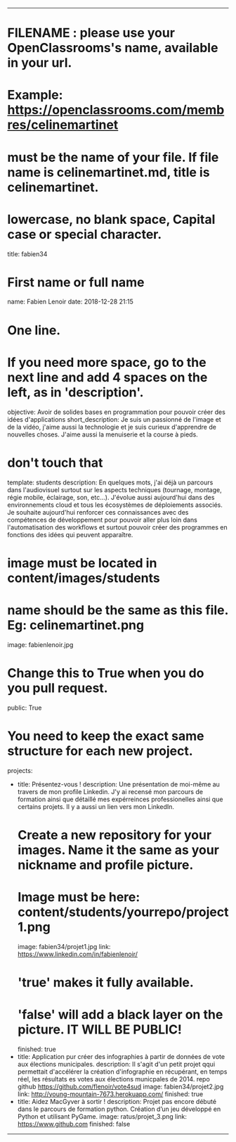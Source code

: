 ---

# FILENAME : please use your OpenClassrooms's name, available in your url.
# Example: https://openclassrooms.com/membres/celinemartinet
# must be the name of your file. If file name is celinemartinet.md, title is celinemartinet.
# lowercase, no blank space, Capital case or special character.
title: fabien34

# First name or full name
name: Fabien Lenoir
date: 2018-12-28 21:15

# One line.
# If you need more space, go to the next line and add 4 spaces on the left, as in 'description'.
objective: Avoir de solides bases en programmation pour pouvoir créer des idées d'applications
short_description: Je suis un passionné de l'image et de la vidéo, j'aime aussi la technologie et je suis curieux  d'apprendre de nouvelles choses. J'aime aussi la menuiserie et la course à pieds.

# don't touch that
template: students
description:
    En quelques mots, j'ai déjà un parcours dans l'audiovisuel surtout sur les aspects techniques (tournage, montage, régie mobile, éclairage, son, etc...). 
    J'évolue aussi aujourd'hui dans des environnements cloud et tous les écosystèmes de déploiements associés. 
    Je souhaite aujourd'hui renforcer ces connaissances avec des compétences de développement pour  pouvoir aller plus loin dans l'automatisation des workflows et surtout pouvoir créer des programmes en fonctions des idées qui peuvent apparaître. 

# image must be located in content/images/students
# name should be the same as this file. Eg: celinemartinet.png
image: fabienlenoir.jpg

# Change this to True when you do you pull request.
public: True

# You need to keep the exact same structure for each new project.
projects:
  - title: Présentez-vous !
    description: Une présentation de moi-même au travers de mon profile Linkedin. J'y ai recensé mon parcours de formation ainsi que détaillé mes expérreinces professionelles ainsi que certains projets. Il y a aussi un lien vers mon LinkedIn.
    # Create a new repository for your images. Name it the same as your nickname and profile picture.
    # Image must be here: content/students/yourrepo/project1.png
    image: fabien34/projet1.jpg
    link: https://www.linkedin.com/in/fabienlenoir/
    # 'true' makes it fully available.
    # 'false' will add a black layer on the picture. IT WILL BE PUBLIC!
    finished: true
  - title: Application pur créer des infographies à partir de données de vote aux élections municipales.
    description: Il s'agit d'un petit projet qqui permettait d'accélérer la création d'infographie en récupérant, en temps réel, les résultats es votes aux élections municpales de 2014. repo github https://github.com/flenoir/vote4sud
    image: fabien34/projet2.jpg
    link: http://young-mountain-7673.herokuapp.com/
    finished: true
  - title: Aidez MacGyver à sortir !
    description: Projet pas encore débuté dans le parcours de formation python. Création d’un jeu développé en Python et utilisant PyGame.
    image: ratus/projet_3.png
    link: https://www.github.com
    finished: false
---